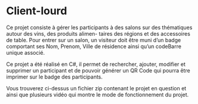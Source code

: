 # Client-lourd
Ce projet consiste à gérer les participants à des salons sur des thématiques autour des vins, des produits alimen-
taires des régions et des accessoires de table.
Pour entrer sur un salon, un visiteur doit être muni d’un badge comportant ses
Nom, Prenom, Ville de résidence ainsi qu’un codeBarre unique associé.

Ce projet a été réalisé en C#, il permet de rechercher, ajouter, modifier et supprimer un participant et de pouvoir générer un QR Code qui pourra être imprimer sur le badge des participants.

Vous trouverez ci-dessus un fichier zip contenant le projet en question et ainsi que plusieurs vidéo qui montre le mode de fonctionnement du projet.

